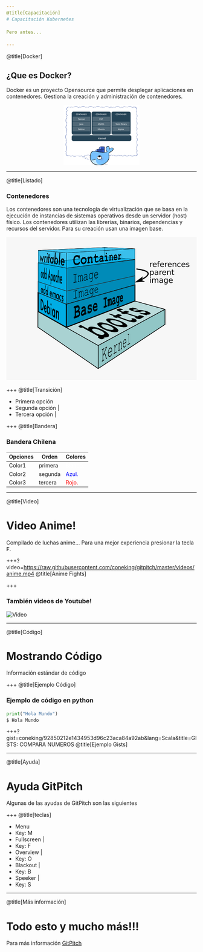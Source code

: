 ```yaml
---
@title[Capacitación]
# Capacitación Kubernetes

Pero antes...

---
```

@title[Docker]
## ¿Que es Docker?

Docker es un proyecto Opensource que permite desplegar aplicaciones en contenedores. Gestiona la creación y administración de contenedores.

<p align="center"><img src="https://raw.githubusercontent.com/coneking/charla_kube/develop/images/docker.png" width="200" /></p>

---
@title[Listado]
### Contenedores

Los contenedores son una tecnología de virtualización que se basa en la ejecución de instancias de sistemas operativos desde un servidor (host) físico. Los contenedores utilizan las librerías, binarios, dependencias y recursos del servidor. Para su creación usan una imagen base.

![contenedores](images/container.png)


+++
@title[Transición]
- Primera opción
- Segunda opción |
- Tercera opción |

+++
@title[Bandera]
### Bandera Chilena


Opciones | Orden | Colores 
 --- | --- | --- 
Color1 | primera | <span style="font-size:1em; color:white">Blanco.</span>
Color2 | segunda | <span style="font-size:1em; color:blue">Azul.</span>
Color3 | tercera | <span style="font-size:1em; color:red">Rojo.</span>

---
@title[Video]
# Video Anime!

Compilado de luchas anime... Para una mejor experiencia presionar la tecla **F**.

+++?video=https://raw.githubusercontent.com/coneking/gitpitch/master/videos/anime.mp4
@title[Anime Fights]

+++
### También videos de Youtube!

![Video](https://www.youtube.com/embed/DPPUBgJl68w)

---
@title[Código]
# Mostrando Código

Información estándar de código

+++
@title[Ejemplo Código]
### Ejemplo de código en python

```python
print("Hola Mundo")
$ Hola Mundo
```


+++?gist=coneking/92850212e1434953d96c23aca84a92ab&lang=Scala&title=GISTS: COMPARA NUMEROS
@title[Ejemplo Gists]

---
@title[Ayuda]
# Ayuda GitPitch

Algunas de las ayudas de GitPitch son las siguientes

+++
@title[teclas]
- Menu
 - Key: M 
- Fullscreen |
 - Key: F 
- Overview |
 - Key: O 
- Blackout |
 - Key: B 
- Speeker |
 - Key: S 

---
@title[Más información]
# Todo esto y mucho más!!!

Para más información [GitPitch](https://github.com/gitpitch/gitpitch/wiki)
